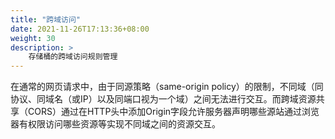 ```yaml
---
title: "跨域访问"
date: 2021-11-26T17:13:36+08:00
weight: 30
description: >
    存储桶的跨域访问规则管理
---
```


在通常的网页请求中，由于同源策略（same-origin policy）的限制，不同域（同协议、同域名（或IP）以及同端口视为一个域）之间无法进行交互。而跨域资源共享（CORS）通过在HTTP头中添加Origin字段允许服务器声明哪些源站通过浏览器有权限访问哪些资源等实现不同域之间的资源交互。